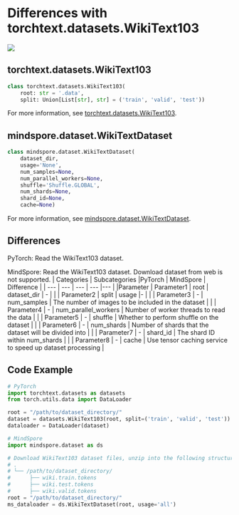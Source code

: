 # Differences with torchtext.datasets.WikiText103

<a href="https://gitee.com/mindspore/docs/blob/master/docs/mindspore/source_en/note/api_mapping/pytorch_diff/WikiText103.md" target="_blank"><img src="https://mindspore-website.obs.cn-north-4.myhuaweicloud.com/website-images/master/resource/_static/logo_source_en.png"></a>

## torchtext.datasets.WikiText103

```python
class torchtext.datasets.WikiText103(
    root: str = '.data',
    split: Union[List[str], str] = ('train', 'valid', 'test'))
```

For more information, see [torchtext.datasets.WikiText103](https://pytorch.org/text/0.9.0/datasets.html#wikitext103).

## mindspore.dataset.WikiTextDataset

```python
class mindspore.dataset.WikiTextDataset(
    dataset_dir,
    usage='None',
    num_samples=None,
    num_parallel_workers=None,
    shuffle='Shuffle.GLOBAL',
    num_shards=None,
    shard_id=None,
    cache=None)
```

For more information, see [mindspore.dataset.WikiTextDataset](https://mindspore.cn/docs/en/master/api_python/dataset/mindspore.dataset.WikiTextDataset.html#mindspore.dataset.WikiTextDataset).

## Differences

PyTorch: Read the WikiText103 dataset.

MindSpore: Read the WikiText103 dataset. Download dataset from web is not supported.
| Categories | Subcategories |PyTorch | MindSpore | Difference |
| --- | ---   | ---   | ---        |---  |
|Parameter | Parameter1 | root    | dataset_dir    | - |
|     | Parameter2 | split      | usage    |- |
|     | Parameter3 | -    | num_samples | The number of images to be included in the dataset |
|     | Parameter4 | -    | num_parallel_workers | Number of worker threads to read the data |
|     | Parameter5 | -    | shuffle  | Whether to perform shuffle on the dataset |
|     | Parameter6 | -    | num_shards | Number of shards that the dataset will be divided into |
|     | Parameter7 | -    | shard_id | The shard ID within num_shards |
|     | Parameter8 | -    | cache | Use tensor caching service to speed up dataset processing |

## Code Example

```python
# PyTorch
import torchtext.datasets as datasets
from torch.utils.data import DataLoader

root = "/path/to/dataset_directory/"
dataset = datasets.WikiText103(root, split=('train', 'valid', 'test'))
dataloader = DataLoader(dataset)

# MindSpore
import mindspore.dataset as ds

# Download WikiText103 dataset files, unzip into the following structure
# .
# └── /path/to/dataset_directory/
#      ├── wiki.train.tokens
#      ├── wiki.test.tokens
#      ├── wiki.valid.tokens
root = "/path/to/dataset_directory/"
ms_dataloader = ds.WikiTextDataset(root, usage='all')
```
